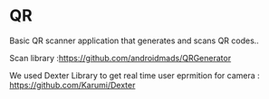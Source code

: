 # QR

Basic QR scanner application that generates and scans QR codes..


Scan library :https://github.com/androidmads/QRGenerator

We used Dexter Library to get real time user eprmition for camera : https://github.com/Karumi/Dexter
